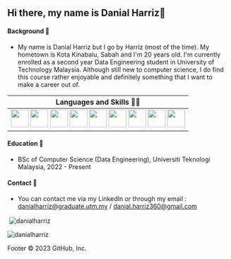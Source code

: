 ## Hi there, my name is Danial Harriz👋

#### **Background 🧔**

- My name is Danial Harriz but I go by Harriz (most of the time). My hometown is Kota Kinabalu, Sabah and I'm 20 years old. I'm currently enrolled as a second year Data Engineering student in University of Technology Malaysia. Although still new to computer science, I do find this course rather enjoyable and definitely something that I want to make a career out of.





| **Languages and Skills ✍🏻** |
|:--------------------:|
| <img src="https://cdn.jsdelivr.net/gh/devicons/devicon@latest/icons/cplusplus/cplusplus-original.svg" width="40" height="40"/> <img src="https://cdn.jsdelivr.net/gh/devicons/devicon@latest/icons/html5/html5-original-wordmark.svg" width="40" height="40" /> <img src="https://cdn.jsdelivr.net/gh/devicons/devicon@latest/icons/css3/css3-original.svg" width="40" height="40" /> <img src="https://cdn.jsdelivr.net/gh/devicons/devicon@latest/icons/javascript/javascript-original.svg" width="40" height="40" /> <img src="https://cdn.jsdelivr.net/gh/devicons/devicon@latest/icons/java/java-original-wordmark.svg" width="40" height="40" /> <img src="https://cdn.jsdelivr.net/gh/devicons/devicon@latest/icons/react/react-original-wordmark.svg" width="40" height="40" /> <img src="https://cdn.jsdelivr.net/gh/devicons/devicon@latest/icons/rstudio/rstudio-original.svg" width="40" height="40" /> <img src="https://cdn.jsdelivr.net/gh/devicons/devicon@latest/icons/python/python-original.svg" width="40" height="40"/> <img src="https://cdn.jsdelivr.net/gh/devicons/devicon@latest/icons/php/php-original.svg" width="40" height="40" />|

 

  
#### **Education 🎒**
  - BSc of Computer Science (Data Engineering), Universiti Teknologi Malaysia, 2022 - Present
  
#### **Contact 📱**
  - You can contact me via my LinkedIn or through my email : danialharriz@graduate.utm.my / danial.harriz360@gmail.com





<p>&nbsp;<img align="center" src="https://github-readme-stats.vercel.app/api?username=danialharriz&show_icons=true&locale=en" alt="danialharriz" /></p>

<p><img align="center" src="https://github-readme-streak-stats.herokuapp.com/?user=danialharriz&" alt="danialharriz" /></p>
Footer
© 2023 GitHub, Inc.




